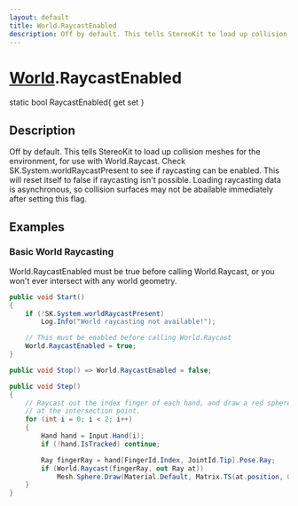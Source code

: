 ```yaml
---
layout: default
title: World.RaycastEnabled
description: Off by default. This tells StereoKit to load up collision meshes for the environment, for use with World.Raycast. Check SK.System.worldRaycastPresent to see if raycasting can be enabled. This will reset itself to false if raycasting isn't possible. Loading raycasting data is asynchronous, so collision surfaces may not be abailable immediately after setting this flag.
---
```

# [World]({{site.url}}/Pages/Reference/World.html).RaycastEnabled

<div class='signature' markdown='1'>
static bool RaycastEnabled{ get set }
</div>

## Description
Off by default. This tells StereoKit to load up
collision meshes for the environment, for use with World.Raycast.
Check SK.System.worldRaycastPresent to see if raycasting can be
enabled. This will reset itself to false if raycasting isn't
possible. Loading raycasting data is asynchronous, so collision
surfaces may not be abailable immediately after setting this
flag.


## Examples

### Basic World Raycasting

World.RaycastEnabled must be true before calling World.Raycast, or
you won't ever intersect with any world geometry.
```csharp
public void Start()
{
	if (!SK.System.worldRaycastPresent)
		Log.Info("World raycasting not available!");

	// This must be enabled before calling World.Raycast
	World.RaycastEnabled = true;
}

public void Stop() => World.RaycastEnabled = false;

public void Step()
{
	// Raycast out the index finger of each hand, and draw a red sphere
	// at the intersection point.
	for (int i = 0; i < 2; i++)
	{
		Hand hand = Input.Hand(i);
		if (!hand.IsTracked) continue;

		Ray fingerRay = hand[FingerId.Index, JointId.Tip].Pose.Ray;
		if (World.Raycast(fingerRay, out Ray at))
			Mesh.Sphere.Draw(Material.Default, Matrix.TS(at.position, 0.03f), new Color(1, 0, 0));
	}
}
```

